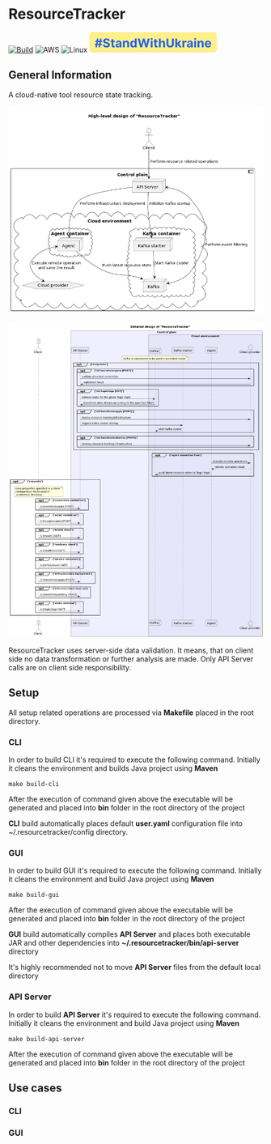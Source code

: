 # ResourceTracker

[![Build](https://github.com/YarikRevich/ResourceTracker/actions/workflows/build.yml/badge.svg)](https://github.com/YarikRevich/ResourceTracker/actions/workflows/build.yml)
![AWS](https://img.shields.io/badge/AWS-%23FF9900.svg?style=for-the-badge&logo=amazon-aws&logoColor=white)
![Linux](https://img.shields.io/badge/Linux-FCC624?style=for-the-badge&logo=linux&logoColor=black)
[![StandWithUkraine](https://raw.githubusercontent.com/vshymanskyy/StandWithUkraine/main/badges/StandWithUkraine.svg)](https://github.com/vshymanskyy/StandWithUkraine/blob/main/docs/README.md)

## General Information

A cloud-native tool resource state tracking.

![](./docs/high-level-design.png)

![](./docs/detailed-design.png)

ResourceTracker uses server-side data validation. It means, that on client side no data transformation or further analysis are made.
Only API Server calls are on client side responsibility. 

## Setup

All setup related operations are processed via **Makefile** placed in the root directory.

### CLI

In order to build CLI it's required to execute the following command. Initially it cleans the environment and builds Java project using **Maven**
```shell
make build-cli
```

After the execution of command given above the executable will be generated and placed into **bin** folder in the root directory of the project

**CLI** build automatically places default **user.yaml** configuration file into ~/.resourcetracker/config directory.

### GUI

In order to build GUI it's required to execute the following command. Initially it cleans the environment and build Java project using **Maven**
```shell
make build-gui
```

After the execution of command given above the executable will be generated and placed into **bin** folder in the root directory of the project

**GUI** build automatically compiles **API Server** and places both executable JAR and other dependencies into **~/.resourcetracker/bin/api-server** directory

It's highly recommended not to move **API Server** files from the default local directory

### API Server

In order to build **API Server** it's required to execute the following command. Initially it cleans the environment and build Java project using **Maven**
```shell
make build-api-server
```

After the execution of command given above the executable will be generated and placed into **bin** folder in the root directory of the project

## Use cases

### CLI



### GUI
